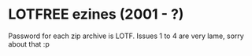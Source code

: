 # LOTFREE ezines (2001 - ?)

Password for each zip archive is LOTF.
Issues 1 to 4 are very lame, sorry about that :p
